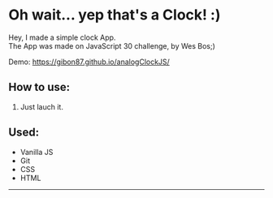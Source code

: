 <h1>Oh wait... yep that's a Clock! :)</h1>

<p> Hey, I made a simple clock App.<br>
The App was made on JavaScript 30 challenge, by Wes Bos;) </p>

Demo: https://gibon87.github.io/analogClockJS/

<h2>How to use: </h2>
<ol>
  <li>Just lauch it.</li>
</ol>

<h2>Used:</h2>
<ul>
  <li>Vanilla JS </li>
  <li>Git</li>
  <li>CSS</li>
  <li>HTML</li>
</ul>

<hr>
